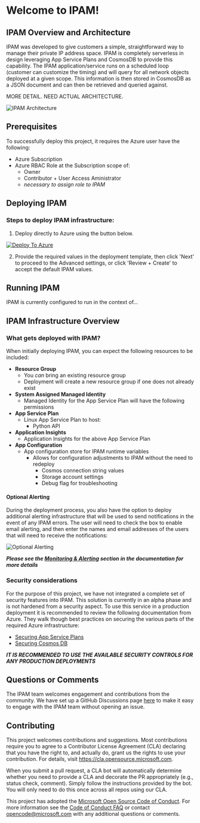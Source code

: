 # Welcome to IPAM!

<!-- 
Guidelines on README format: https://review.docs.microsoft.com/help/onboard/admin/samples/concepts/readme-template?branch=master

Guidance on onboarding samples to docs.microsoft.com/samples: https://review.docs.microsoft.com/help/onboard/admin/samples/process/onboarding?branch=master

Taxonomies for products and languages: https://review.docs.microsoft.com/new-hope/information-architecture/metadata/taxonomies?branch=master
-->

## IPAM Overview and Architecture
IPAM was developed to give customers a simple, straightforward way to manage their private IP address space. IPAM is completely serverless in design leveraging App Service Plans and CosmosDB to provide this capability. The IPAM application/service runs on a scheduled loop (customer can customize the timing) and will query for all network objects deployed at a given scope. This information is then stored in CosmosDB as a JSON document and can then be retrieved and queried against.

MORE DETAIL. NEED ACTUAL ARCHITECTURE.

![IPAM Architecture](./images/ipam_new.png)


## Prerequisites
To successfully deploy this project, it requires the Azure user have the following:

- Azure Subscription
- Azure RBAC Role at the Subscription scope of:
    - Owner
    - Contributor + User Access Aministrator
    - _necessary to assign role to IPAM_


## Deploying IPAM
### Steps to deploy IPAM infrastructure:
1. Deploy directly to Azure using the button below.

[![Deploy To Azure](https://aka.ms/deploytoazurebutton)](https://NEED_REAL_LINK)


2. Provide the required values in the deployment template, then click 'Next' to proceed to the Advanced settings, or click 'Review + Create' to accept the default IPAM values.


## Running IPAM
IPAM is currently configured to run in the context of...


## IPAM Infrastructure Overview
### What gets deployed with IPAM?

When initially deploying IPAM, you can expect the following resources to be included:
- **Resource Group** 
    - You _can_ bring an existing resource group
    - Deployment will create a new resource group if one does not already exist
- **System Assigned Managed Identity**
    - Managed Identity for the App Service Plan will have the following permissions
- **App Service Plan**
    - Linux App Service Plan to host:
        - Python API
- **Application Insights**
    - Application Insights for the above App Service Plan
- **App Configuration**
    - App configuration store for IPAM runtime variables
        - Allows for configuration adjustments to IPAM without the need to redeploy
            - Cosmos connection string values
            - Storage account settings
            - Debug flag for troubleshooting

#### Optional Alerting
During the deployment process, you also have the option to deploy additional alerting infrastructure that will be used to send notifications in the event of any IPAM errors. The user will need to check the box to enable email alerting, and then enter the names and email addresses of the users that will need to receive the notifications:

![Optional Alerting](./images/alert_detail.png)

**_Please see the [Monitoring & Alerting](/monitoring/README.md) section in the documentation for more details_**


### Security considerations
For the purpose of this project, we have not integrated a complete set of security features into IPAM. This solution is currently in an alpha phase and is not hardened from a security aspect. To use this service in a production deployment it is recommended to review the following documentation from Azure. They walk though best practices on securing the various parts of the required Azure infrastructure:
- [Securing App Service Plans](https://docs.microsoft.com/en-us/azure/app-service/security-recommendations)
- [Securing Cosmos DB](https://docs.microsoft.com/en-us/azure/cosmos-db/database-security?tabs=sql-api)

**_IT IS RECOMMENDED TO USE THE AVAILABLE SECURITY CONTROLS FOR ANY PRODUCTION DEPLOYMENTS_**


## Questions or Comments
The IPAM team welcomes engagement and contributions from the community. We have set up a GitHub Discussions page [here](https://github.com/Azure/ipam/discussions) to make it easy to engage with the IPAM team without opening an issue.


## Contributing
This project welcomes contributions and suggestions.  Most contributions require you to agree to a
Contributor License Agreement (CLA) declaring that you have the right to, and actually do, grant us
the rights to use your contribution. For details, visit https://cla.opensource.microsoft.com.

When you submit a pull request, a CLA bot will automatically determine whether you need to provide
a CLA and decorate the PR appropriately (e.g., status check, comment). Simply follow the instructions
provided by the bot. You will only need to do this once across all repos using our CLA.

This project has adopted the [Microsoft Open Source Code of Conduct](https://opensource.microsoft.com/codeofconduct/).
For more information see the [Code of Conduct FAQ](https://opensource.microsoft.com/codeofconduct/faq/) or
contact [opencode@microsoft.com](mailto:opencode@microsoft.com) with any additional questions or comments.
